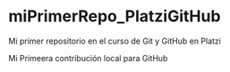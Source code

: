 # miPrimerRepo_PlatziGitHub
Mi primer repositorio en el curso de Git y GitHub en Platzi


Mi Primeera contribución local para GitHub
